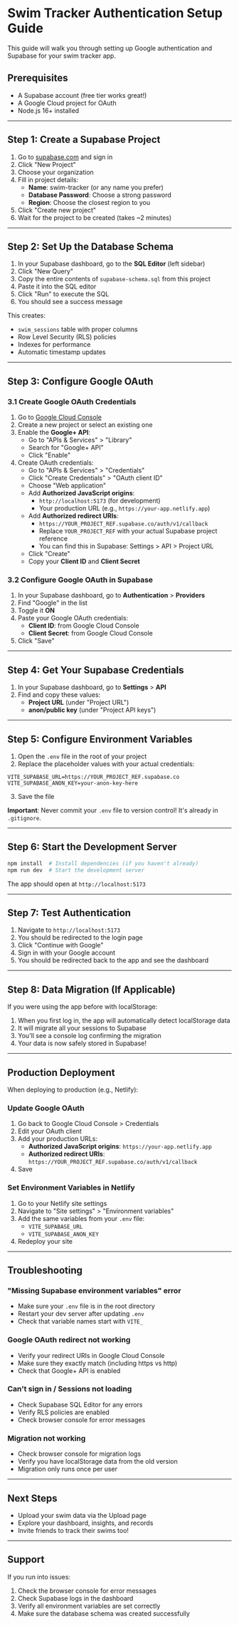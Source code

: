 # Swim Tracker Authentication Setup Guide

This guide will walk you through setting up Google authentication and Supabase for your swim tracker app.

## Prerequisites

- A Supabase account (free tier works great!)
- A Google Cloud project for OAuth
- Node.js 16+ installed

---

## Step 1: Create a Supabase Project

1. Go to [supabase.com](https://supabase.com) and sign in
2. Click "New Project"
3. Choose your organization
4. Fill in project details:
   - **Name**: swim-tracker (or any name you prefer)
   - **Database Password**: Choose a strong password
   - **Region**: Choose the closest region to you
5. Click "Create new project"
6. Wait for the project to be created (takes ~2 minutes)

---

## Step 2: Set Up the Database Schema

1. In your Supabase dashboard, go to the **SQL Editor** (left sidebar)
2. Click "New Query"
3. Copy the entire contents of `supabase-schema.sql` from this project
4. Paste it into the SQL editor
5. Click "Run" to execute the SQL
6. You should see a success message

This creates:
- `swim_sessions` table with proper columns
- Row Level Security (RLS) policies
- Indexes for performance
- Automatic timestamp updates

---

## Step 3: Configure Google OAuth

### 3.1 Create Google OAuth Credentials

1. Go to [Google Cloud Console](https://console.cloud.google.com)
2. Create a new project or select an existing one
3. Enable the **Google+ API**:
   - Go to "APIs & Services" > "Library"
   - Search for "Google+ API"
   - Click "Enable"
4. Create OAuth credentials:
   - Go to "APIs & Services" > "Credentials"
   - Click "Create Credentials" > "OAuth client ID"
   - Choose "Web application"
   - Add **Authorized JavaScript origins**:
     - `http://localhost:5173` (for development)
     - Your production URL (e.g., `https://your-app.netlify.app`)
   - Add **Authorized redirect URIs**:
     - `https://YOUR_PROJECT_REF.supabase.co/auth/v1/callback`
     - Replace `YOUR_PROJECT_REF` with your actual Supabase project reference
     - You can find this in Supabase: Settings > API > Project URL
   - Click "Create"
   - Copy your **Client ID** and **Client Secret**

### 3.2 Configure Google OAuth in Supabase

1. In your Supabase dashboard, go to **Authentication** > **Providers**
2. Find "Google" in the list
3. Toggle it **ON**
4. Paste your Google OAuth credentials:
   - **Client ID**: from Google Cloud Console
   - **Client Secret**: from Google Cloud Console
5. Click "Save"

---

## Step 4: Get Your Supabase Credentials

1. In your Supabase dashboard, go to **Settings** > **API**
2. Find and copy these values:
   - **Project URL** (under "Project URL")
   - **anon/public key** (under "Project API keys")

---

## Step 5: Configure Environment Variables

1. Open the `.env` file in the root of your project
2. Replace the placeholder values with your actual credentials:

```env
VITE_SUPABASE_URL=https://YOUR_PROJECT_REF.supabase.co
VITE_SUPABASE_ANON_KEY=your-anon-key-here
```

3. Save the file

**Important**: Never commit your `.env` file to version control! It's already in `.gitignore`.

---

## Step 6: Start the Development Server

```bash
npm install  # Install dependencies (if you haven't already)
npm run dev  # Start the development server
```

The app should open at `http://localhost:5173`

---

## Step 7: Test Authentication

1. Navigate to `http://localhost:5173`
2. You should be redirected to the login page
3. Click "Continue with Google"
4. Sign in with your Google account
5. You should be redirected back to the app and see the dashboard

---

## Step 8: Data Migration (If Applicable)

If you were using the app before with localStorage:

1. When you first log in, the app will automatically detect localStorage data
2. It will migrate all your sessions to Supabase
3. You'll see a console log confirming the migration
4. Your data is now safely stored in Supabase!

---

## Production Deployment

When deploying to production (e.g., Netlify):

### Update Google OAuth

1. Go back to Google Cloud Console > Credentials
2. Edit your OAuth client
3. Add your production URLs:
   - **Authorized JavaScript origins**: `https://your-app.netlify.app`
   - **Authorized redirect URIs**: `https://YOUR_PROJECT_REF.supabase.co/auth/v1/callback`
4. Save

### Set Environment Variables in Netlify

1. Go to your Netlify site settings
2. Navigate to "Site settings" > "Environment variables"
3. Add the same variables from your `.env` file:
   - `VITE_SUPABASE_URL`
   - `VITE_SUPABASE_ANON_KEY`
4. Redeploy your site

---

## Troubleshooting

### "Missing Supabase environment variables" error
- Make sure your `.env` file is in the root directory
- Restart your dev server after updating `.env`
- Check that variable names start with `VITE_`

### Google OAuth redirect not working
- Verify your redirect URIs in Google Cloud Console
- Make sure they exactly match (including https vs http)
- Check that Google+ API is enabled

### Can't sign in / Sessions not loading
- Check Supabase SQL Editor for any errors
- Verify RLS policies are enabled
- Check browser console for error messages

### Migration not working
- Check browser console for migration logs
- Verify you have localStorage data from the old version
- Migration only runs once per user

---

## Next Steps

- Upload your swim data via the Upload page
- Explore your dashboard, insights, and records
- Invite friends to track their swims too!

---

## Support

If you run into issues:
1. Check the browser console for error messages
2. Check Supabase logs in the dashboard
3. Verify all environment variables are set correctly
4. Make sure the database schema was created successfully
